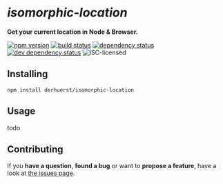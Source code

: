 # *isomorphic-location*

**Get your current location in Node & Browser.**

[![npm version](https://img.shields.io/npm/v/isomorphic-location.svg)](https://www.npmjs.com/package/isomorphic-location)
[![build status](https://img.shields.io/travis/derhuerst/isomorphic-location.svg)](https://travis-ci.org/derhuerst/isomorphic-location)
[![dependency status](https://img.shields.io/david/derhuerst/isomorphic-location.svg)](https://david-dm.org/derhuerst/isomorphic-location)
[![dev dependency status](https://img.shields.io/david/dev/derhuerst/isomorphic-location.svg)](https://david-dm.org/derhuerst/isomorphic-location#info=devDependencies)
![ISC-licensed](https://img.shields.io/github/license/derhuerst/isomorphic-location.svg)


## Installing

```shell
npm install derhuerst/isomorphic-location
```


## Usage

todo


## Contributing

If you **have a question**, **found a bug** or want to **propose a feature**, have a look at [the issues page](https://github.com/derhuerst/location/issues).
